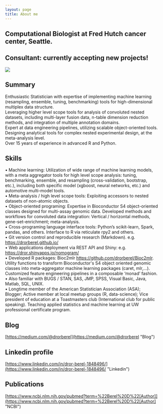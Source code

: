 ```yaml
---
layout: page
title: About me
---
```



## Computational Biologist at Fred Hutch cancer center, Seattle. 

## Consultant: currently accepting new projects!   


<img src="https://drorberel.github.io/img/paradigmIII.jpg">



## Summary
Enthusiastic Statistician with expertise of implementing machine learning (resampling, ensemble, tuning, benchmarking) tools for high-dimensional multiplex data structure.  
Leveraging higher level scope tools for analysis of convoluted nested datasets, including multi-layer fusion data, n-table dimension reduction methods, and integration of multiple annotation domains.  
Expert at data engineering pipelines, utilizing scalable object-oriented tools.  
Designing analytical tools for complex nested experimental design, at the meta-analysis level.  
Over 15 years of experience in advanced R and Python. 

## Skills
•	Machine learning: Utilization of wide range of machine learning models, with a meta aggregator tools for high level scope analysis: tuning, benchmarking, ensemble, and resampling (cross-validation, bootstrap, etc.), including both specific model (xgboost, neural networks, etc.) and automotive multi-model tools.  
•	Meta-analysis / high level scope tools: Exploiting accessors to nested datasets of non-atomic objects.   
•	Object-oriented programing: Expertise in Bioconductor S4 object-oriented classes designed for multi-assay genomic data. Developed methods and workflows for convoluted data integration: Vertical / horizontal methods, gene-set-enrichment; meta-analysis.  
•	Cross-programing language interface tools: Python’s scikit-learn, Spark, pandas, and others. Interface to R via reticulate rpy2 and others.   
•	Git version control and reproducible research (Markdown). e.g. https://drorberel.github.io/  
•	Web applications deployment via REST API and Shiny: e.g. https://dror.shinyapps.io/nomogram/  
•	Developed R packages: Bioc2mlr https://github.com/drorberel/Bioc2mlr. Utility functions to transform Bioconductor's S4 object oriented genomic classes into meta-aggregator machine learning packages (caret, mlr,…). Customized feature engineering pipelines in a composable ‘monad’ fashion.
•	Also familiar with BUGS / STAN, SAS, JMP, SPSS, Visual Basic, Java, Matlab, SQL, UNIX.  
•	Longtime member of the American Statistician Association (ASA); Blogger; Active member at local meetup groups (R, data-science); Vice president of education at a Toastmasters club (International club for public speaking). Teaching applied statistics and machine learning at UW professional certificate program.  




## Blog
[https://medium.com/@drorberel](https://medium.com/@drorberel "Blog")

## Linkedin profile
[https://www.linkedin.com/in/dror-berel-1848496/](https://www.linkedin.com/in/dror-berel-1848496/ "Linkedin")

## Publications
[https://www.ncbi.nlm.nih.gov/pubmed?term=%22Berel%20D%22[Author]](https://www.ncbi.nlm.nih.gov/pubmed?term=%22Berel%20D%22[Author] "NCBI")
